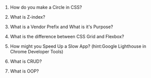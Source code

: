 1. How do you make a Circle in CSS?

2. What is Z-index?

3. What is a Vendor Prefix and What is it's Purpose?
   
4. What is the difference between CSS Grid and Flexbox?
   
5. How might you Speed Up a Slow App? (hint:Google Lighthouse in Chrome Developer Tools)
   
6. What is CRUD?

7. What is OOP?